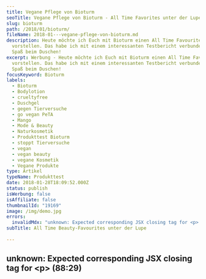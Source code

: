 ```yaml
---
title: Vegane Pflege von Bioturm
seoTitle: Vegane Pflege von Bioturm - All Time Favorites unter der Lupe
slug: bioturm
path: /2018/01/bioturm/
fileName: 2018-01---vegane-pflege-von-bioturm.md
description: Heute möchte ich Euch mit Bioturm einen All Time Favourite
  vorstellen. Das habe ich mit einem interessanten Testbericht verbunden. Viele
  Spaß beim Duschen!
excerpt: Werbung - Heute möchte ich Euch mit Bioturm einen All Time Favourite
  vorstellen. Das habe ich mit einem interessanten Testbericht verbunden. Viele
  Spaß beim Duschen!
focusKeyword: Bioturm
labels:
  - Bioturm
  - Bodylotion
  - crueltyfree
  - Duschgel
  - gegen Tierversuche
  - go vegan PeTA
  - Mango
  - Mode & Beauty
  - Naturkosmetik
  - Produkttest Bioturm
  - stoppt Tierversuche
  - vegan
  - vegan beauty
  - vegane Kosmetik
  - Vegane Produkte
type: Artikel
typeName: Produkttest
date: 2018-01-28T18:09:52.000Z
status: publish
isWerbung: false
isAffiliate: false
thumbnailId: "19169"
image: /img/demo.jpg
errors:
  invalidMdx: "unknown: Expected corresponding JSX closing tag for <p> (88:29)"
subTitle: All Time Beauty-Favourites unter der Lupe
  
---
```


## unknown: Expected corresponding JSX closing tag for &lt;p> (88:29)

<!--
Werbung\*

**In der letzten Zeit habe ich viele für mich neue Produkte getestet und hier im
Blog darüber berichtet. Heute möchte ich Euch mal ein paar meiner All Time
Favourites  vorstellen. Wobei ich auch das mit einem kleinen Test verbinde. Ein
Bisschen Spannung darf ja schließlich nicht fehlen.**

Was ich seit Jahren schätze und verwende, sind die Naturkosmetik-Produkte von
Bioturm. Auch in einem meiner
[Vegan Beauty Basket Unboxing-Moments](/2016/12/unboxing-vegan-beauty-basket-weihnachtsedition/)
habe ich bereits darüber berichtet. Nachdem ich jetzt schon lange mit der
Granatapfel Bodycream und dem passenden Duschgel zufrieden bin, hatte ich Lust,
mal etwas Neues auszuprobieren.

## Wir wäre es mit Mango?

![Bioturm](http://cardamonchai.com/wp-content/uploads/2018/01/38980894875_f16cf7b620_z-300x200.jpg)

Warum nicht zum nahenden Frühjahr mal etwas Farbe und frischen Duft reinbringen?
Wie wäre es mit Mango? Interessanter Gedanke, oder? Finde ich auch. Und ich
finde es toll, dass es mein geliebtes Pflegeduo Duschgel und Body Creme auch mit
dieser Duftnote gibt.

Mango war ja schon immer mein Ding. Supersüß und gleichzeitig leicht herb und
aufregend frisch. Genau so riecht es, wenn man den Deckel der Cremedose lüftet.
Auf die Haut aufgetragen lässt sie sich leicht verteilen und zieht gut ein.
Dabei hinterlässt sie ein angenehm gepflegtes Gefühl. Man merkt, dass die Haut
mit Feuchtigkeit versorgt wird. Inhaltsstoffe wie Mangobutter, Sonnen- und
Jojobaöl, Mangofruchtsaft und Mangoextrakt sind für die Konsistenz und den Duft
verantwortlich.

## Mangocreme und Duschgel

![Bioturm](http://cardamonchai.com/wp-content/uploads/2018/01/25008571257_e5f8eb55f1_z-300x200.jpg)

Hier die komplette Liste der Inhaltsstoffe in der Body Creme Mango:

_Wasser, pflanzliche Fettsäureester, Glycerin, höherer Fettalkohol,
Trinkalkohol, pflanzl. Fettsäureester, Mangobutter, Kokosöl, Betain,
Sonnenblumenöl, Jojobaöl, Mangofruchtsaft, waschaktive Substanz auf Zuckerbasis,
Mango-Extrakt, Mischung nat. äth. Öle, Sonnenblumenöl, waschaktive Aminosäure,
Vitamin E, natürlicher Verdicker, (pflanzliche) Milchsäure, Inhaltstoff der
natürlichen ätherischen Öle_

Wenn man mit dem Mango-Duschgel unter die Dusche geht, fängt der Tag gleich gut.
Eingehüllt in eine warme Duftwolke kann man vom Urlaub in den Tropen träumen und
möchte da so schnell gar nicht mehr raus. Bestandteile sind hier:

![Bioturm](http://cardamonchai.com/wp-content/uploads/2018/01/39169395384_3975fe2aa1_z-300x200.jpg)

_Wasser, waschaktive Substanz auf pflanzl. Basis, waschaktive Substanz auf
Cocos/Zucker Basis, Inulin,  (pflanzliche) Milchsäure, Kochsalz, Mischung
natürliche ätherische Öle, Fettsäureester des Sonnenblumenöls, Mangofruchtsaft,
Mango-Extrakt, Fettsäureester auf pflanzlicher Basis, Trinkalkohol und
Inhaltsstoff der natürlichen ätherischen Öle_

## Auch für häufiges Duschen geeignet

Nach dem Duschen hat man nicht das Gefühl, dass das Duschgel die Haut
ausgetrocknet hat. Es ist also auch gut geeignet für Personen, die Sport-bedingt
ab und zu auch mal mehrmals am Tag duschen.

So viel zu meinen neuen Favoriten. Beide tragen übrigens das  _PeTA Cruelty Free
And Vegan_ Label sowie das _International Organic And Natural Cosmetics
Corporation_ Label. Ersteres steht für geprüft vegane und Tierleid-freie Waren,
zweiteres für natürliche Biokosmetik.

![Bioturm | full](http://cardamonchai.com/wp-content/uploads/2018/01/Peta-cruelty-free-and-vegan.png)

Für Euch möchte ich an dieser Stelle den Hersteller Bioturm noch etwas genauer
unter die Lupe nehmen. Man möchte ja schließlich wissen, was man sich da so auf
die Haut schmiert, oder?

## Bioturm gibt es seit 2001

![Bioturm](http://cardamonchai.com/wp-content/uploads/2018/01/26006986268_5f20628c2a_z-300x200.jpg)

Gegründet wurde Bioturm im Jahr 2001 von Martin Evers zusammen mit seiner Frau
Karin und seiner Tochter, der Apothekerin Jasmin. Ihr erklärtes Ziel war es, das
Wohlbefinden der Menschen zu erhöhen und die Umwelt dabei möglichst schonend zu
behandeln.

Vor der Gründung seiner Firma war Martin Evers in der Naturkost-Branche tätig
und brachte 20 Jahre Erfahrung im Bereich Naturkost und Naturkosmetik mit. Bei
den Inhaltsstoffen für die Bioturm Produkte setzt die Familie auf Natürlichkeit.
Besonders wichtig ist die Herkunft aus biologischem Anbau.

Auf genetisch veränderte Inhaltsstoffe sowie
[Versuche an Tieren](/2010/07/grausame-tierversuche-in-der-kosmetikindustrie-wie-kann-ich-erkennen-welche-produkte-nicht-an-tieren-getestet-wurden/)
für die Produkte und deren Inhaltsstoffe wird aus Prinzip verzichtet.  Die
zertifizierte Naturkosmetik ist frei von synthetischen Inhaltsstoffen, PEG,
Silikonen und Paraffinöl. Viele der Bioturm Produkte sind zudem vegan, was mich
persönlich natürlich ganz besonders freut.

## Hier ein Zitat der Firma Bioturm zum Thema Tierversuche:

<blockquote> __"Wir haben eine klare Haltung zu Tierversuchen und dem Export unserer Produkte nach China:__

Die Firma Bioturm hat sich seit der Gründung neben der Erhöhung des
Wohlbefindens des Menschen und der verantwortungsvollen Behandlung der Natur
insbesondere ein Thema auf die Fahne geschrieben: Ein klares Bekanntnis gegen
die Durchführung von Tierversuchen. Im Rahmen der Recherche der Marktbedingungen
in China stießen wir auf die zurzeit in China durchgeführten Tierversuche,
welche bei der Zulassung eines Produktes durch die China Food And Drug
Administration (CFDA) zwingend vorgeschrieben sind.

**Wir können Tierversuche im Rahmen von kosmetischen Anwendungen nicht
tolerieren und haben uns daher bewusst gegen eine Lieferung nach China
entschieden."** </blockquote>

![Bioturm](http://cardamonchai.com/wp-content/uploads/2018/01/39880742461_4e2aa2e630_z-300x200.jpg)

Neben der von mir beschriebenen Duftserie, die ich nun schon in der Variante
Granatapfel und Mango kenne, gibt es außerdem Shampoos und Haarpflegeprodukte
für verschiedene Haartypen sowie Bäder, Intimpflege, Salben und Cremes,
Handpflege, Lotionen, Lippenpflege und Fußpflege.

Umweltfreundliche, moderne Produktionsverfahren

Für viele Produkte wird auf CO2-Extraktion zurückgegriffen. Bei diesem modernen
Verfahren können besonders hochkonzentrierte, unverdünnte Pflanzenextrakte
gewonnen werden. Es ist zudem besonders umweltfreundlich. Das Pflanzenmaterial
wird dabei unter hohem Druck mit CO2 behandelt. Durch den Druck wird das CO2
flüssig und das Pflanzenextrakt kondensiert. Das CO2 wird recycelt, das Extrakt
aufgefangen. Das Produkt, das am Ende dabei herauskommt,  ist genauso
wirkungsvoll, wie unter höherer Einsatzration hergestellte wässrige oder
alkoholische Auszüge.

Wer jetzt neugierig geworden ist und gerne wissen möchte, ob die
Bioturm-Produkte auch was für sie/ihn sind: Ihr findet Sie in vielen
Drogeriemärkten wie zum Beispiel Budni sowie in den Denns Biosupermärkten und
natürlich auf der Bioturm [Homepage](http://www.bioturm.de). Dort gibt es
übrigens auch eine praktische
[Händlersuche](http://www.bioturm.de/.cms/Haendlersuche/544-1). Einfach Euren
Wohnort in die Suchmaske eingeben und es kann losgehen.

- _Hinweis: Dieser Beitrag enthält Werbung. Der Inhalt und meine Meinung wurden
  dadurch nicht beeinflusst. Infos zum Thema Werbekennzeichnung in meinem Blog
  findet Ihr auf meiner [Transparenz-Seite](/werbung/). _

-->

  